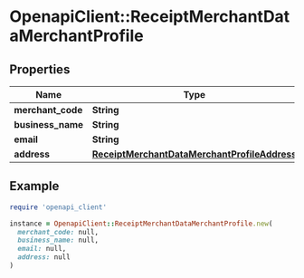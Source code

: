 # OpenapiClient::ReceiptMerchantDataMerchantProfile

## Properties

| Name | Type | Description | Notes |
| ---- | ---- | ----------- | ----- |
| **merchant_code** | **String** |  | [optional] |
| **business_name** | **String** |  | [optional] |
| **email** | **String** |  | [optional] |
| **address** | [**ReceiptMerchantDataMerchantProfileAddress**](ReceiptMerchantDataMerchantProfileAddress.md) |  | [optional] |

## Example

```ruby
require 'openapi_client'

instance = OpenapiClient::ReceiptMerchantDataMerchantProfile.new(
  merchant_code: null,
  business_name: null,
  email: null,
  address: null
)
```

